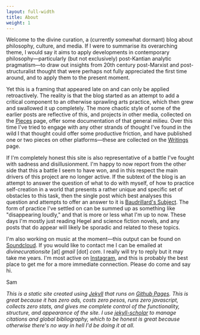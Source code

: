```yaml
---
layout: full-width
title: About
weight: 1
---
```


Welcome to the divine curation, a (currently somewhat dormant) blog about philosophy, culture, and media. If I were to summarise its overarching theme, I would say it aims to apply developments in contemporary philosophy—particularly (but not exclusively) post-Kantian analytic pragmatism—to draw out insights from 20th century post-Marxist and post-structuralist thought that were perhaps not fully appreciated the first time around, and to apply them to the present moment. 

Yet this is a framing that appeared late on and can only be applied retroactively. The reality is that the blog started as an attempt to add a critical component to an otherwise sprawling arts practice, which then grew and swallowed it up completely. The more chaotic style of some of the earlier posts are reflective of this, and projects in other media, collected on the [Pieces]({{site.baseurl}}/pieces.html) page, offer some documentation of that general milieu. Over this time I've tried to engage with any other strands of thought I've found in the wild I that thought could offer some productive friction, and have published one or two pieces on other platforms—these are collected on the [Writings]({{site.baseurl}}/writings.html) page.

If I'm completely honest this site is also representative of a battle I've fought with sadness and disillusionment. I'm happy to now report from the other side that this a battle I seem to have won, and in this respect the main drivers of this project are no longer active. If the subtext of the blog is an attempt to answer the question of what to do with myself, of how to practice self-creation in a world that presents a rather unique and specific set of obstacles to this task, then the single post which best analyses this question and attempts to offer an answer to it is [Baudrillard's Subject]({{site.baseurl}}/2022/01/03/baudrillard-subject.html). The form of practice I've settled on can be summed up as something like "disappearing loudly," and that is more or less what I'm up to now. These days I'm mostly just reading Hegel and science fiction novels, and any posts that do appear will likely be sporadic and related to these topics. 

I'm also working on music at the moment—this output can be found on [Soundcloud](https://soundcloud.com/samludford). If you would like to contact me I can be emailed at _divinecurationsite_ [at] _gmail_ [dot] _com_. I really will try to reply but it may take me years. I'm most active on [Instagram](https://www.instagram.com/kihrjil/), and this is probably the best place to get me for a more immediate connection. Please do come and say hi.  

Sam


*This is a static site created using [Jekyll](https://jekyllrb.com/) that runs on [Github Pages](https://pages.github.com/). This is great because it has zero ads, costs zero pesos, runs zero javascript, collects zero stats, and gives me complete control of the functionality, structure, and appearance of the site. I use [jekyll-scholar](https://github.com/inukshuk/jekyll-scholar) to manage citations and global bibliography, which to be honest is great because otherwise there's no way in hell I'd be doing it at all.*